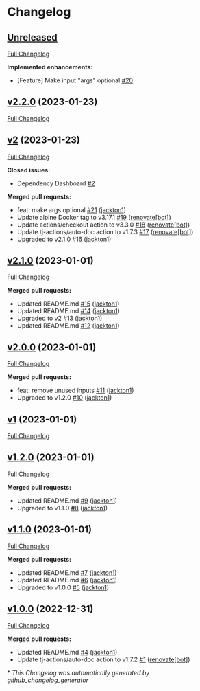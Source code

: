 # Changelog

## [Unreleased](https://github.com/tj-actions/docker-run/tree/HEAD)

[Full Changelog](https://github.com/tj-actions/docker-run/compare/v2.2.0...HEAD)

**Implemented enhancements:**

- \[Feature\] Make input "args" optional [\#20](https://github.com/tj-actions/docker-run/issues/20)

## [v2.2.0](https://github.com/tj-actions/docker-run/tree/v2.2.0) (2023-01-23)

[Full Changelog](https://github.com/tj-actions/docker-run/compare/v2...v2.2.0)

## [v2](https://github.com/tj-actions/docker-run/tree/v2) (2023-01-23)

[Full Changelog](https://github.com/tj-actions/docker-run/compare/v2.1.0...v2)

**Closed issues:**

- Dependency Dashboard [\#2](https://github.com/tj-actions/docker-run/issues/2)

**Merged pull requests:**

- feat: make args optional [\#21](https://github.com/tj-actions/docker-run/pull/21) ([jackton1](https://github.com/jackton1))
- Update alpine Docker tag to v3.17.1 [\#19](https://github.com/tj-actions/docker-run/pull/19) ([renovate[bot]](https://github.com/apps/renovate))
- Update actions/checkout action to v3.3.0 [\#18](https://github.com/tj-actions/docker-run/pull/18) ([renovate[bot]](https://github.com/apps/renovate))
- Update tj-actions/auto-doc action to v1.7.3 [\#17](https://github.com/tj-actions/docker-run/pull/17) ([renovate[bot]](https://github.com/apps/renovate))
- Upgraded to v2.1.0 [\#16](https://github.com/tj-actions/docker-run/pull/16) ([jackton1](https://github.com/jackton1))

## [v2.1.0](https://github.com/tj-actions/docker-run/tree/v2.1.0) (2023-01-01)

[Full Changelog](https://github.com/tj-actions/docker-run/compare/v2.0.0...v2.1.0)

**Merged pull requests:**

- Updated README.md [\#15](https://github.com/tj-actions/docker-run/pull/15) ([jackton1](https://github.com/jackton1))
- Updated README.md [\#14](https://github.com/tj-actions/docker-run/pull/14) ([jackton1](https://github.com/jackton1))
- Upgraded to v2 [\#13](https://github.com/tj-actions/docker-run/pull/13) ([jackton1](https://github.com/jackton1))
- Updated README.md [\#12](https://github.com/tj-actions/docker-run/pull/12) ([jackton1](https://github.com/jackton1))

## [v2.0.0](https://github.com/tj-actions/docker-run/tree/v2.0.0) (2023-01-01)

[Full Changelog](https://github.com/tj-actions/docker-run/compare/v1...v2.0.0)

**Merged pull requests:**

- feat: remove unused inputs [\#11](https://github.com/tj-actions/docker-run/pull/11) ([jackton1](https://github.com/jackton1))
- Upgraded to v1.2.0 [\#10](https://github.com/tj-actions/docker-run/pull/10) ([jackton1](https://github.com/jackton1))

## [v1](https://github.com/tj-actions/docker-run/tree/v1) (2023-01-01)

[Full Changelog](https://github.com/tj-actions/docker-run/compare/v1.2.0...v1)

## [v1.2.0](https://github.com/tj-actions/docker-run/tree/v1.2.0) (2023-01-01)

[Full Changelog](https://github.com/tj-actions/docker-run/compare/v1.1.0...v1.2.0)

**Merged pull requests:**

- Updated README.md [\#9](https://github.com/tj-actions/docker-run/pull/9) ([jackton1](https://github.com/jackton1))
- Upgraded to v1.1.0 [\#8](https://github.com/tj-actions/docker-run/pull/8) ([jackton1](https://github.com/jackton1))

## [v1.1.0](https://github.com/tj-actions/docker-run/tree/v1.1.0) (2023-01-01)

[Full Changelog](https://github.com/tj-actions/docker-run/compare/v1.0.0...v1.1.0)

**Merged pull requests:**

- Updated README.md [\#7](https://github.com/tj-actions/docker-run/pull/7) ([jackton1](https://github.com/jackton1))
- Updated README.md [\#6](https://github.com/tj-actions/docker-run/pull/6) ([jackton1](https://github.com/jackton1))
- Upgraded to v1.0.0 [\#5](https://github.com/tj-actions/docker-run/pull/5) ([jackton1](https://github.com/jackton1))

## [v1.0.0](https://github.com/tj-actions/docker-run/tree/v1.0.0) (2022-12-31)

[Full Changelog](https://github.com/tj-actions/docker-run/compare/53d31446cb69b5c33408326ea3d45854b17f487c...v1.0.0)

**Merged pull requests:**

- Updated README.md [\#4](https://github.com/tj-actions/docker-run/pull/4) ([jackton1](https://github.com/jackton1))
- Update tj-actions/auto-doc action to v1.7.2 [\#1](https://github.com/tj-actions/docker-run/pull/1) ([renovate[bot]](https://github.com/apps/renovate))



\* *This Changelog was automatically generated by [github_changelog_generator](https://github.com/github-changelog-generator/github-changelog-generator)*
